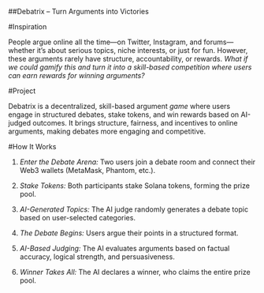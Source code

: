 ##Debatrix – Turn Arguments into Victories

#Inspiration

People argue online all the time—on Twitter, Instagram, and forums—whether it’s about serious topics, niche interests, or just for fun. However, these arguments rarely have structure, accountability, or rewards. *What if we could gamify this and turn it into a skill-based competition where users can earn rewards for winning arguments?*

#Project

Debatrix is a decentralized, skill-based argument *game* where users engage in structured debates, stake tokens, and win rewards based on AI-judged outcomes. It brings structure, fairness, and incentives to online arguments, making debates more engaging and competitive.

#How It Works

1. *Enter the Debate Arena:* Two users join a debate room and connect their Web3 wallets (MetaMask, Phantom, etc.).

2. *Stake Tokens:* Both participants stake Solana tokens, forming the prize pool.

3. *AI-Generated Topics:* The AI judge randomly generates a debate topic based on user-selected categories.

4. *The Debate Begins:* Users argue their points in a structured format.

5. *AI-Based Judging:* The AI evaluates arguments based on factual accuracy, logical strength, and persuasiveness.

6. *Winner Takes All:* The AI declares a winner, who claims the entire prize pool.
